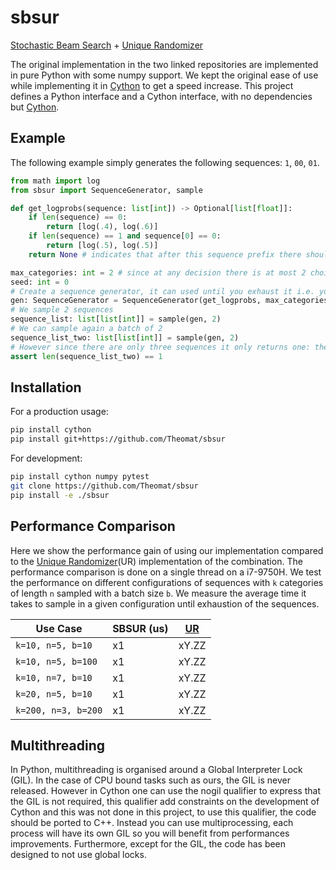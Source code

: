 # sbsur

[Stochastic Beam Search](https://github.com/wouterkool/stochastic-beam-search) + [Unique Randomizer](https://github.com/google-research/unique-randomizer)

The original implementation in the two linked repositories are implemented in pure Python with some numpy support.
We kept the original ease of use while implementing it in [Cython](https://cython.org/) to get a speed increase.
This project defines a Python interface and a Cython interface, with no dependencies but [Cython](https://cython.org/).

## Example

The following example simply generates the following sequences: `1`, `00`, `01`.

```python
from math import log
from sbsur import SequenceGenerator, sample

def get_logprobs(sequence: list[int]) -> Optional[list[float]]:
    if len(sequence) == 0:
        return [log(.4), log(.6)]
    if len(sequence) == 1 and sequence[0] == 0:
        return [log(.5), log(.5)]
    return None # indicates that after this sequence prefix there should be no further sampling

max_categories: int = 2 # since at any decision there is at most 2 choices
seed: int = 0
# Create a sequence generator, it can used until you exhaust it i.e. you sampled everything
gen: SequenceGenerator = SequenceGenerator(get_logprobs, max_categories, seed)
# We sample 2 sequences
sequence_list: list[list[int]] = sample(gen, 2) 
# We can sample again a batch of 2
sequence_list_two: list[list[int]] = sample(gen, 2) 
# However since there are only three sequences it only returns one: the missing sequence
assert len(sequence_list_two) == 1
```

## Installation

For a production usage:

```bash
pip install cython
pip install git+https://github.com/Theomat/sbsur
```

For development:

```bash
pip install cython numpy pytest
git clone https://github.com/Theomat/sbsur
pip install -e ./sbsur
```

## Performance Comparison

Here we show the performance gain of using our implementation compared to the [Unique Randomizer](https://github.com/google-research/unique-randomizer)(UR) implementation of the combination.
The performance comparison is done on a single thread on a i7-9750H.
We test the performance on different configurations of sequences with `k` categories of length `n` sampled with a batch size `b`.
We measure the average time it takes to sample in a given configuration until exhaustion of the sequences.

| Use Case            | SBSUR (us) | [UR](https://github.com/google-research/unique-randomizer) |
|---------------------|------------|----------|
| `k=10, n=5, b=10`   | x1         | xY.ZZ    |
| `k=10, n=5, b=100`  | x1         | xY.ZZ    |
| `k=10, n=7, b=10`   | x1         | xY.ZZ    |
| `k=20, n=5, b=10`   | x1         | xY.ZZ    |
| `k=200, n=3, b=200` | x1         | xY.ZZ    |

## Multithreading

In Python, multithreading is organised around a Global Interpreter Lock (GIL). In the case of CPU bound tasks such as ours, the GIL is never released. However in Cython one can use the nogil qualifier to express that the GIL is not required, this qualifier add constraints on the development of Cython and this was not done in this project, to use this qualifier, the code should be ported to C++. Instead you can use multiprocessing, each process will have its own GIL so you will benefit from performances improvements. Furthermore, except for the GIL, the code has been designed to not use global locks.
